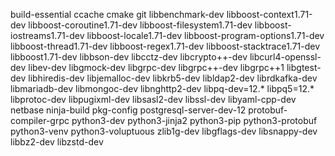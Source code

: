 build-essential
ccache
cmake
git
libbenchmark-dev
libboost-context1.71-dev
libboost-coroutine1.71-dev
libboost-filesystem1.71-dev
libboost-iostreams1.71-dev
libboost-locale1.71-dev
libboost-program-options1.71-dev
libboost-thread1.71-dev
libboost-regex1.71-dev
libboost-stacktrace1.71-dev
libboost1.71-dev
libbson-dev
libcctz-dev
libcrypto++-dev
libcurl4-openssl-dev
libev-dev
libgmock-dev
libgrpc-dev
libgrpc++-dev
libgrpc++1
libgtest-dev
libhiredis-dev
libjemalloc-dev
libkrb5-dev
libldap2-dev
librdkafka-dev
libmariadb-dev
libmongoc-dev
libnghttp2-dev
libpq-dev=12.*
libpq5=12.*
libprotoc-dev
libpugixml-dev
libsasl2-dev
libssl-dev
libyaml-cpp-dev
netbase
ninja-build
pkg-config
postgresql-server-dev-12
protobuf-compiler-grpc
python3-dev
python3-jinja2
python3-pip
python3-protobuf
python3-venv
python3-voluptuous
zlib1g-dev
libgflags-dev
libsnappy-dev
libbz2-dev
libzstd-dev
